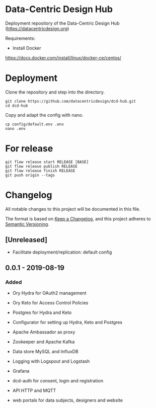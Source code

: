 # Data-Centric Design Hub

Deployment repository of the Data-Centric Design Hub (https://datacentricdesign.org)

Requirements:

* Install Docker

https://docs.docker.com/install/linux/docker-ce/centos/


# Deployment

Clone the repository and step into the directory.

```shell script
git clone https://github.com/datacentricdesign/dcd-hub.git
cd dcd-hub
```

Copy and adapt the config with nano.

```shell script
cp config/default.env .env
nano .env
```

# For release

```shell script
git flow release start RELEASE [BASE] 
git flow release publish RELEASE 
git flow release finish RELEASE 
git push origin --tags
```

# Changelog

All notable changes to this project will be documented in this file.

The format is based on [Keep a Changelog](https://keepachangelog.com/en/1.0.0/),
and this project adheres to [Semantic Versioning](https://semver.org/spec/v2.0.0.html).

## [Unreleased]

- Facilitate deployment/replication: default config

## 0.0.1 - 2019-08-19

### Added

- Ory Hydra for OAuth2 management
- Ory Keto for Access Control Policies
- Postgres for Hydra and Keto
- Configurator for setting up Hydra, Keto and Postgres

- Apache Ambassador as proxy
- Zookeeper and Apache Kafka
- Data store MySQL and InfluxDB
- Logging with Logspout and Logstash
- Grafana

- dcd-auth for consent, login and registration
- API HTTP and MQTT
- web portals for data subjects, designers and website


